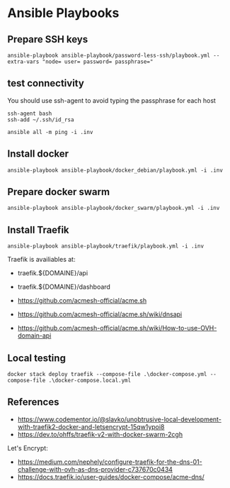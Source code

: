 

# Ansible Playbooks

## Prepare SSH keys

`ansible-playbook ansible-playbook/password-less-ssh/playbook.yml --extra-vars "node= user= password= passphrase="`

## test connectivity

You should use ssh-agent to avoid typing the passphrase for each host

```
ssh-agent bash
ssh-add ~/.ssh/id_rsa
```

`ansible all -m ping -i .inv`

## Install docker

`ansible-playbook ansible-playbook/docker_debian/playbook.yml -i .inv`

## Prepare docker swarm

`ansible-playbook ansible-playbook/docker_swarm/playbook.yml -i .inv`

## Install Traefik

`ansible-playbook ansible-playbook/traefik/playbook.yml -i .inv`

Traefik is availiables at:
* traefik.${DOMAINE}/api
* traefik.${DOMAINE}/dashboard


* https://github.com/acmesh-official/acme.sh
* https://github.com/acmesh-official/acme.sh/wiki/dnsapi
* https://github.com/acmesh-official/acme.sh/wiki/How-to-use-OVH-domain-api


## Local testing

`docker stack deploy traefik --compose-file .\docker-compose.yml --compose-file .\docker-compose.local.yml`

## References

* https://www.codementor.io/@slavko/unobtrusive-local-development-with-traefik2-docker-and-letsencrypt-15qw1ypoi8
* https://dev.to/ohffs/traefik-v2-with-docker-swarm-2cgh

Let's Encrypt:
* https://medium.com/nephely/configure-traefik-for-the-dns-01-challenge-with-ovh-as-dns-provider-c737670c0434
* https://docs.traefik.io/user-guides/docker-compose/acme-dns/